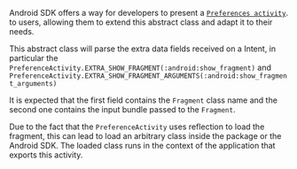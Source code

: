 
Android SDK offers a way for developers to present a
[`Preferences activity`](https://developer.android.com/reference/android/preference/PreferenceActivity.html).
to users, allowing them to extend this abstract class and adapt it to their needs.

This abstract class will parse the extra data fields received on a Intent,
in particular the
`PreferenceActivity.EXTRA_SHOW_FRAGMENT(:android:show_fragment)` and
`PreferenceActivity.EXTRA_SHOW_FRAGMENT_ARGUMENTS(:android:show_fragment_arguments)`

It is expected that the first field contains the `Fragment`
class name and the second one contains the input bundle passed
to the `Fragment`.

Due to the fact that the `PreferenceActivity` uses reflection to
load the fragment, this can lead to load an arbitrary class inside the
package or the Android SDK. The loaded class runs in the context of the
application that exports this activity.

